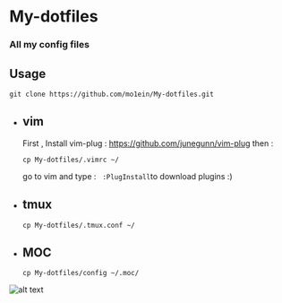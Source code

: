 # My-dotfiles
### All my config files
## Usage

```
git clone https://github.com/mo1ein/My-dotfiles.git

```

* ## vim
  First , Install vim-plug : https://github.com/junegunn/vim-plug then :
  ``` 
  cp My-dotfiles/.vimrc ~/
  ```
  go to vim and type : ``` :PlugInstall```to download plugins :)

* ## tmux
  ```
  cp My-dotfiles/.tmux.conf ~/
  ```

* ## MOC
  ```
  cp My-dotfiles/config ~/.moc/
  ```
![alt text](https://github.com/mo1ein/My-dotfiles/blob/master/pic.png)
